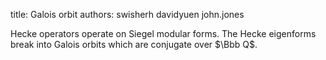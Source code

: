 title: Galois orbit
authors:
    swisherh
    davidyuen
    john.jones

<a class="knowl-title" knowl="mf.siegel.hecke_operator">Hecke operators</a>
operate on Siegel modular forms.
The Hecke eigenforms break into Galois orbits which are conjugate
over $\Bbb Q$.
